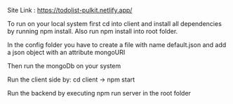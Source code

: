 Site Link : https://todolist-pulkit.netlify.app/

To run on your local system first cd into client and install all dependencies by running npm install. Also run npm install into root folder.

In the config folder you have to create a file with name default.json and add a json object with an attribute mongoURI

Then run the mongoDb on your system

Run the client side by: cd client -> npm start

Run the backend by executing npm run server in the root folder
